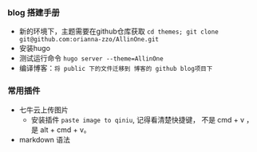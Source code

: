 ### blog 搭建手册
- 新的环境下，主题需要在github仓库获取 `cd themes; git clone git@github.com:orianna-zzo/AllinOne.git`
- 安装hugo
- 测试运行命令 `hugo server --theme=AllinOne`
- 编译博客：`将 public 下的文件迁移到 博客的 github blog项目下`


### 常用插件
- 七牛云上传图片
    - 安装插件 `paste image to qiniu`, 记得看清楚快捷键， 不是 cmd + v ， 是 alt + cmd + v。
- markdown 语法

